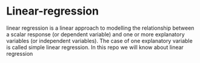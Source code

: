# Linear-regression
linear regression is a linear approach to modelling the relationship between a scalar response (or dependent variable) and one or more explanatory variables (or independent variables). The case of one explanatory variable is called simple linear regression. In this repo we will  know about linear regression
